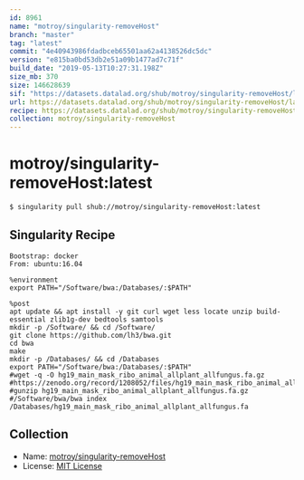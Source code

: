```yaml
---
id: 8961
name: "motroy/singularity-removeHost"
branch: "master"
tag: "latest"
commit: "4e40943986fdadbceb65501aa62a4138526dc5dc"
version: "e815ba0bd53db2e51a09b1477ad7c71f"
build_date: "2019-05-13T10:27:31.198Z"
size_mb: 370
size: 146628639
sif: "https://datasets.datalad.org/shub/motroy/singularity-removeHost/latest/2019-05-13-4e409439-e815ba0b/e815ba0bd53db2e51a09b1477ad7c71f.simg"
url: https://datasets.datalad.org/shub/motroy/singularity-removeHost/latest/2019-05-13-4e409439-e815ba0b/
recipe: https://datasets.datalad.org/shub/motroy/singularity-removeHost/latest/2019-05-13-4e409439-e815ba0b/Singularity
collection: motroy/singularity-removeHost
---
```


# motroy/singularity-removeHost:latest

```bash
$ singularity pull shub://motroy/singularity-removeHost:latest
```

## Singularity Recipe

```singularity
Bootstrap: docker
From: ubuntu:16.04

%environment
export PATH="/Software/bwa:/Databases/:$PATH"

%post
apt update && apt install -y git curl wget less locate unzip build-essential zlib1g-dev bedtools samtools
mkdir -p /Software/ && cd /Software/
git clone https://github.com/lh3/bwa.git
cd bwa
make
mkdir -p /Databases/ && cd /Databases
export PATH="/Software/bwa:/Databases/:$PATH"
#wget -q -O hg19_main_mask_ribo_animal_allplant_allfungus.fa.gz #https://zenodo.org/record/1208052/files/hg19_main_mask_ribo_animal_allplant_allfungus.fa.gz
#gunzip hg19_main_mask_ribo_animal_allplant_allfungus.fa.gz
#/Software/bwa/bwa index /Databases/hg19_main_mask_ribo_animal_allplant_allfungus.fa
```

## Collection

 - Name: [motroy/singularity-removeHost](https://github.com/motroy/singularity-removeHost)
 - License: [MIT License](https://api.github.com/licenses/mit)

